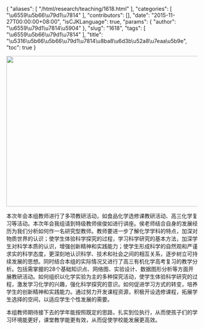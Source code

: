 {
    "aliases": [
        "/html/research/teaching/1618.html"
    ],
    "categories": [
        "\u6559\u5b66\u79d1\u7814"
    ],
    "contributors": [],
    "date": "2015-11-27T00:00:00+08:00",
    "isCJKLanguage": true,
    "params": {
        "author": "\u6559\u79d1\u7814\u5904"
    },
    "slug": "1618",
    "tags": [
        "\u6559\u5b66\u79d1\u7814"
    ],
    "title": "\u5316\u5b66\u5b66\u79d1\u7814\u8ba8\u6d3b\u52a8\u7eaa\u5b9e",
    "toc": true
}


<img
    src="https://cdn.tfls.online/mirror/full/b785a58c541daabb5b405acae645292225169666.jpg"
    style="display:block;margin-left:auto;margin-right:auto;"
    decoding="async"
    fetchpriority="auto"
    loading="lazy"
    height="397"
    width="600"
/>









本次年会本组教师进行了多项教研活动，如食品化学选修课教研活动、高三化学复习等活动。本次年会我组请到特级教师侯俊如进行讲座。侯老师结合自身的发展经历为我们分析如何作一名研究型教师。教师要进一步了解化学学科的特点，加深对物质世界的认识；使学生体验科学探究的过程，学习科学研究的基本方法，加深学生对科学本质的认识，增强创新精神和实践能力；使学生形成科学的自然观和严谨求实的科学态度，更深刻地认识科学、技术和社会之间的相互关系，逐步树立可持续发展的思想。同时结合本组的实际情况又进行了高三有机化学高考复习的教学分析。包括需掌握的28个基础知识点、网络图、实验设计、数据图形分析等方面开展教研活动。如何组织以化学实验为主的多种探究活动，使学生体验科学研究的过程，激发学习化学的兴趣，强化科学探究的意识。如何促进学习方式的转变，培养学生的创新精神和实践能力。通过努力开发课程资源，积极开设选修课程，拓展学生选择的空间，以适应学生个性发展的需要。




本组教师期待接下去的学年能按照既定的思路，扎实到位执行，从而使孩子们的学习环境能更好，课堂教学能更有效，从而促使学校能发展更高效。



  


  



